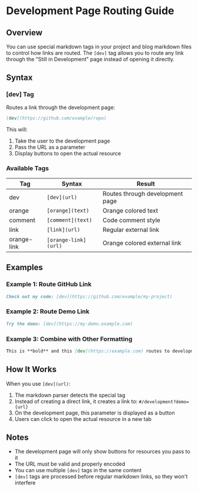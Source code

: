 # Development Page Routing Guide

## Overview

You can use special markdown tags in your project and blog markdown files to control how links are routed. The `[dev]` tag allows you to route any link through the "Still in Development" page instead of opening it directly.

## Syntax

### [dev] Tag
Routes a link through the development page:

```markdown
[dev](https://github.com/example/repo)
```

This will:
1. Take the user to the development page
2. Pass the URL as a parameter
3. Display buttons to open the actual resource

### Available Tags

| Tag | Syntax | Result |
|-----|--------|--------|
| dev | `[dev](url)` | Routes through development page |
| orange | `[orange](text)` | Orange colored text |
| comment | `[comment](text)` | Code comment style |
| link | `[link](url)` | Regular external link |
| orange-link | `[orange-link](url)` | Orange colored external link |

## Examples

### Example 1: Route GitHub Link
```markdown
Check out my code: [dev](https://github.com/example/my-project)
```

### Example 2: Route Demo Link
```markdown
Try the demo: [dev](https://my-demo.example.com)
```

### Example 3: Combine with Other Formatting
```markdown
This is **bold** and this [dev](https://example.com) routes to development page.
```

## How It Works

When you use `[dev](url)`:

1. The markdown parser detects the special tag
2. Instead of creating a direct link, it creates a link to: `#/development?demo={url}`
3. On the development page, this parameter is displayed as a button
4. Users can click to open the actual resource in a new tab

## Notes

- The development page will only show buttons for resources you pass to it
- The URL must be valid and properly encoded
- You can use multiple `[dev]` tags in the same content
- `[dev]` tags are processed before regular markdown links, so they won't interfere
